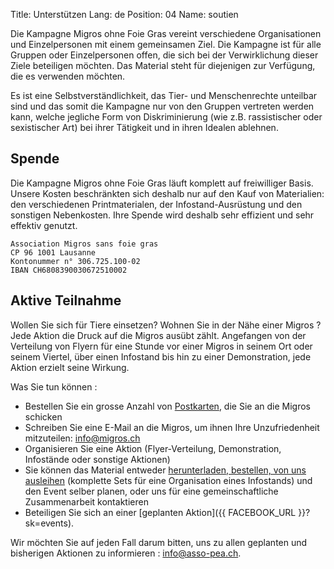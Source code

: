 Title: Unterstützen
Lang: de
Position: 04
Name: soutien

Die Kampagne Migros ohne Foie Gras vereint verschiedene Organisationen und Einzelpersonen mit einem gemeinsamen Ziel. Die Kampagne ist für alle Gruppen oder Einzelpersonen offen, die sich bei der Verwirklichung dieser Ziele beteiligen möchten. Das Material steht für diejenigen zur Verfügung, die es verwenden möchten.

Es ist eine Selbstverständlichkeit, das Tier- und Menschenrechte unteilbar sind und das somit die Kampagne nur von den Gruppen vertreten werden kann, welche jegliche Form von Diskriminierung (wie z.B. rassistischer oder sexistischer Art) bei ihrer Tätigkeit und in ihren Idealen ablehnen.

Spende
------

Die Kampagne Migros ohne Foie Gras läuft komplett auf freiwilliger Basis. Unsere Kosten beschränkten sich deshalb nur auf den Kauf von Materialien: den verschiedenen Printmaterialen, der Infostand-Ausrüstung und den sonstigen Nebenkosten. Ihre Spende wird deshalb sehr effizient und sehr effektiv genutzt.

    Association Migros sans foie gras
    CP 96 1001 Lausanne
    Kontonummer n° 306.725.100-02
    IBAN CH6808390030672510002

Aktive Teilnahme
----------------

Wollen Sie sich für Tiere einsetzen? Wohnen Sie in der Nähe einer Migros ? Jede Aktion die Druck auf die Migros ausübt zählt. Angefangen von der Verteilung von Flyern für eine Stunde vor einer Migros in seinem Ort oder seinem Viertel, über einen Infostand bis hin zu einer Demonstration, jede Aktion erzielt seine Wirkung.

Was Sie tun können :

* Bestellen Sie ein grosse Anzahl von [Postkarten]({filename}materiel.md), die Sie an die Migros schicken
* Schreiben Sie eine E-Mail an die Migros, um ihnen Ihre Unzufriedenheit mitzuteilen: info@migros.ch
* Organisieren Sie eine Aktion (Flyer-Verteilung, Demonstration, Infostände oder sonstige Aktionen)
* Sie können das Material entweder [herunterladen, bestellen, von uns ausleihen]({filename}materiel.md) (komplette Sets für eine Organisation eines Infostands) und den Event selber planen, oder uns für eine gemeinschaftliche Zusammenarbeit kontaktieren
* Beteiligen Sie sich an einer [geplanten Aktion]({{ FACEBOOK_URL }}?sk=events).

Wir möchten Sie auf jeden Fall darum bitten, uns zu allen geplanten und bisherigen Aktionen zu informieren : info@asso-pea.ch.
